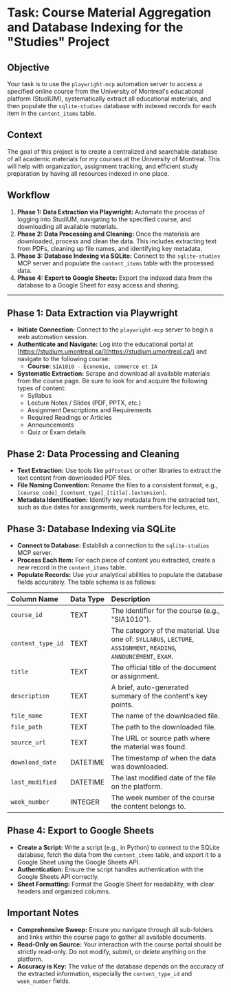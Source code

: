 # Task: Course Material Aggregation and Database Indexing for the "Studies" Project

## Objective
Your task is to use the `playwright-mcp` automation server to access a specified online course from the University of Montreal's educational platform (StudiUM), systematically extract all educational materials, and then populate the `sqlite-studies` database with indexed records for each item in the `content_items` table.

## Context
The goal of this project is to create a centralized and searchable database of all academic materials for my courses at the University of Montreal. This will help with organization, assignment tracking, and efficient study preparation by having all resources indexed in one place.

## Workflow
1.  **Phase 1: Data Extraction via Playwright:** Automate the process of logging into StudiUM, navigating to the specified course, and downloading all available materials.
2.  **Phase 2: Data Processing and Cleaning:** Once the materials are downloaded, process and clean the data. This includes extracting text from PDFs, cleaning up file names, and identifying key metadata.
3.  **Phase 3: Database Indexing via SQLite:** Connect to the `sqlite-studies` MCP server and populate the `content_items` table with the processed data.
4.  **Phase 4: Export to Google Sheets:** Export the indexed data from the database to a Google Sheet for easy access and sharing.

---

## Phase 1: Data Extraction via Playwright
-   **Initiate Connection:** Connect to the `playwright-mcp` server to begin a web automation session.
-   **Authenticate and Navigate:** Log into the educational portal at [https://studium.umontreal.ca/](https://studium.umontreal.ca/) and navigate to the following course:
    -   **Course:** `SIA1010 - Économie, commerce et IA`
-   **Systematic Extraction:** Scrape and download all available materials from the course page. Be sure to look for and acquire the following types of content:
    -   Syllabus
    -   Lecture Notes / Slides (PDF, PPTX, etc.)
    -   Assignment Descriptions and Requirements
    -   Required Readings or Articles
    -   Announcements
    -   Quiz or Exam details

## Phase 2: Data Processing and Cleaning
-   **Text Extraction:** Use tools like `pdftotext` or other libraries to extract the text content from downloaded PDF files.
-   **File Naming Convention:** Rename the files to a consistent format, e.g., `[course_code]_[content_type]_[title].[extension]`.
-   **Metadata Identification:** Identify key metadata from the extracted text, such as due dates for assignments, week numbers for lectures, etc.

## Phase 3: Database Indexing via SQLite
-   **Connect to Database:** Establish a connection to the `sqlite-studies` MCP server.
-   **Process Each Item:** For each piece of content you extracted, create a new record in the `content_items` table.
-   **Populate Records:** Use your analytical abilities to populate the database fields accurately. The table schema is as follows:

| Column Name | Data Type | Description |
| :--- | :--- | :--- |
| `course_id` | TEXT | The identifier for the course (e.g., "SIA1010"). |
| `content_type_id` | TEXT | The category of the material. Use one of: `SYLLABUS`, `LECTURE`, `ASSIGNMENT`, `READING`, `ANNOUNCEMENT`, `EXAM`. |
| `title` | TEXT | The official title of the document or assignment. |
| `description` | TEXT | A brief, auto-generated summary of the content's key points. |
| `file_name` | TEXT | The name of the downloaded file. |
| `file_path` | TEXT | The path to the downloaded file. |
| `source_url` | TEXT | The URL or source path where the material was found. |
| `download_date` | DATETIME | The timestamp of when the data was downloaded. |
| `last_modified` | DATETIME | The last modified date of the file on the platform. |
| `week_number` | INTEGER | The week number of the course the content belongs to. |

## Phase 4: Export to Google Sheets
-   **Create a Script:** Write a script (e.g., in Python) to connect to the SQLite database, fetch the data from the `content_items` table, and export it to a Google Sheet using the Google Sheets API.
-   **Authentication:** Ensure the script handles authentication with the Google Sheets API correctly.
-   **Sheet Formatting:** Format the Google Sheet for readability, with clear headers and organized columns.

## Important Notes
-   **Comprehensive Sweep:** Ensure you navigate through all sub-folders and links within the course page to gather all available documents.
-   **Read-Only on Source:** Your interaction with the course portal should be strictly read-only. Do not modify, submit, or delete anything on the platform.
-   **Accuracy is Key:** The value of the database depends on the accuracy of the extracted information, especially the `content_type_id` and `week_number` fields.